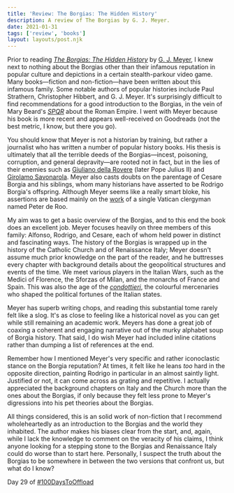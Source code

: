 ```yaml
---
title: 'Review: The Borgias: The Hidden History'
description: A review of The Borgias by G. J. Meyer.
date: 2021-01-31
tags: ['review', 'books']
layout: layouts/post.njk
---
```


Prior to reading [*The Borgias: The Hidden History*](https://www.goodreads.com/book/show/15798316-the-borgias) by [G. J. Meyer](https://en.wikipedia.org/wiki/G._J._Meyer), I knew next to nothing about the Borgias other than their infamous reputation in popular culture and depictions in a certain stealth-parkour video game. Many books—fiction and non-fiction—have been written about this infamous family. Some notable authors of popular histories include Paul Strathern, Christopher Hibbert, and G. J. Meyer. It's surprisingly difficult to find recommendations for a good introduction to the Borgias, in the vein of Mary Beard's [*SPQR*](https://www.goodreads.com/book/show/28789711-spqr) about the Roman Empire. I went with Meyer because his book is more recent and appears well-received on Goodreads (not the best metric, I know, but there you go).

You should know that Meyer is not a historian by training, but rather a journalist who has written a number of popular history books. His thesis is ultimately that all the terrible deeds of the Borgias—incest, poisoning, corruption, and general depravity—are rooted not in fact, but in the lies of their enemies such as [Giuliano della Rovere](https://en.wikipedia.org/wiki/Pope_Julius_II) (later Pope Julius II) and [Girolamo Savonarola](https://en.wikipedia.org/wiki/Girolamo_Savonarola). Meyer also casts doubts on the parentage of Cesare Borgia and his siblings, whom many historians have asserted to be Rodrigo Borgia's offspring. Although Meyer seems like a really smart bloke, his assertions are based mainly on the [work](https://www.jstor.org/stable/1904513) of a single Vatican clergyman named Peter de Roo. 

My aim was to get a basic overview of the Borgias, and to this end the book does an excellent job. Meyer focuses heavily on three members of this family: Alfonso, Rodrigo, and Cesare, each of whom held power in distinct and fascinating ways. The history of the Borgias is wrapped up in the history of the Catholic Church and of Renaissance Italy; Meyer doesn't assume much prior knowledge on the part of the reader, and he buttresses every chapter with background details about the geopolitical structures and events of the time. We meet various players in the Italian Wars, such as the Medici of Florence, the Sforzas of Milan, and the monarchs of France and Spain. This was also the age of the [*condottieri*](https://en.wikipedia.org/wiki/Condottiero), the colourful mercenaries who shaped the political fortunes of the Italian states.

Meyer has superb writing chops, and reading this substantial tome rarely felt like a slog. It's as close to feeling like a historical novel as you can get while still remaining an academic work. Meyers has done a great job of coaxing a coherent and engaging narrative out of the murky alphabet soup of Borgia history. That said, I do wish Meyer had included inline citations rather than dumping a list of references at the end. 

Remember how I mentioned Meyer's very specific and rather iconoclastic stance on the Borgia reputation? At times, it felt like he leans *too* hard in the opposite direction, painting Rodrigo in particular in an almost saintly light. Justified or not, it can come across as grating and repetitive. I actually appreciated the background chapters on Italy and the Church more than the ones about the Borgias, if only because they felt less prone to Meyer's digressions into his pet theories about the Borgias. 

All things considered, this is an solid work of non-fiction that I recommend wholeheartedly as an introduction to the Borgias and the world they inhabited. The author makes his biases clear from the start, and, again, while I lack the knowledge to comment on the veracity of his claims, I think anyone looking for a stepping stone to the Borgias and Renaissance Italy could do worse than to start here. Personally, I suspect the truth about the Borgias to be somewhere in between the two versions that confront us, but what do I know?

Day 29 of [#100DaysToOffload](https://100daystooffload.com/)